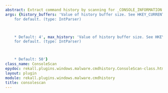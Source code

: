 ```yaml
---
abstract: Extract command history by scanning for _CONSOLE_INFORMATION
args: {history_buffers: 'Value of history buffer size. See HKEY_CURRENT_USER\Console\HistoryBufferSize
    for default. (type: IntParser)



    * Default: 4', max_history: 'Value of history buffer size. See HKEY_CURRENT_USER\Console\HistoryBufferSize
    for default. (type: IntParser)



    * Default: 50'}
class_name: ConsoleScan
epydoc: rekall.plugins.windows.malware.cmdhistory.ConsoleScan-class.html
layout: plugin
module: rekall.plugins.windows.malware.cmdhistory
title: consolescan
---
```

